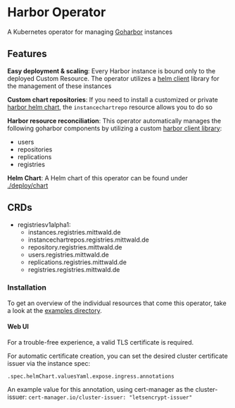 # Harbor Operator

A Kubernetes operator for managing [Goharbor](https://github.com/goharbor/harbor) instances

## Features

**Easy deployment & scaling**: Every Harbor instance is bound only to the deployed Custom Resource.
The operator utilizes a [helm client](https://github.com/mittwald/go-helm-client) library for the management of these instances

**Custom chart repositories**: If you need to install a customized or private [harbor helm chart](https://github.com/goharbor/harbor-helm), the `instancechartrepo` resource allows you to do so

**Harbor resource reconciliation**: This operator automatically manages the following goharbor components by utilizing a custom [harbor client library](https://github.com/mittwald/goharbor-client):

- users
- repositories
- replications
- registries

**Helm Chart**: A Helm chart of this operator can be found under [./deploy/chart](./deploy/chart)

## CRDs
- registriesv1alpha1:
    - instances.registries.mittwald.de
    - instancechartrepos.registries.mittwald.de
    - repository.registries.mittwald.de
    - users.registries.mittwald.de
    - replications.registries.mittwald.de
    - registries.registries.mittwald.de
    
### Installation
To get an overview of the individual resources that come this operator, take a look at the [examples directory](./examples).
 
#### Web UI
For a trouble-free experience, a valid TLS certificate is required.

For automatic certificate creation, you can set the desired cluster certificate issuer via the instance spec:
 
`.spec.helmChart.valuesYaml.expose.ingress.annotations`

An example value for this annotation, using cert-manager as the cluster-issuer: `cert-manager.io/cluster-issuer: "letsencrypt-issuer"`